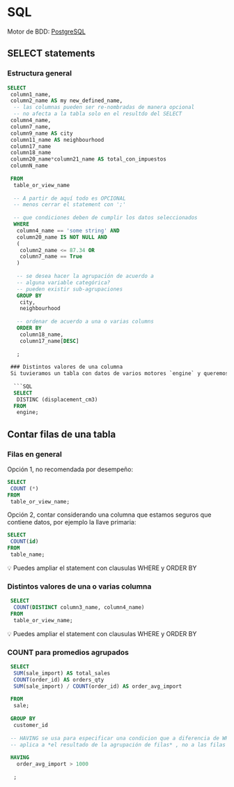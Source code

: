 # SQL 

Motor de BDD: [PostgreSQL](https://www.postgresql.org/)

## SELECT statements
### Estructura general
```SQL
SELECT
 column1_name,
 column2_name AS my new_defined_name,
  -- las columnas pueden ser re-nombradas de manera opcional
  -- no afecta a la tabla solo en el resultdo del SELECT
 column4_name,
 column7_name,
 column9_name AS city
 column11_name AS neighbourhood
 column17_name
 column18_name
 column20_name*column21_name AS total_con_impuestos
 columnN_name
 
 FROM
  table_or_view_name
  
  -- A partir de aquí todo es OPCIONAL 
  -- menos cerrar el statement con ';'
  
  -- que condiciones deben de cumplir los datos seleccionados
  WHERE
   column4_name == 'some string' AND
   column20_name IS NOT NULL AND   
   (
    column2_name <= 87.34 OR
    column7_name == True
   )
   
   -- se desea hacer la agrupación de acuerdo a
   -- alguna variable categórica?
   -- pueden existir sub-agrupaciones
   GROUP BY
    city,
    neighbourhood
   
   -- ordenar de acuerdo a una o varias columns
   ORDER BY
    column18_name,
    column17_name[DESC]
   
   ;
   
 ### Distintos valores de una columna
 Si tuvieramos un tabla con datos de varios motores `engine` y queremos conocer los distintos valores de desplazamiento (aka_cilindrada) `displacement` que existen en la tabla, haríamos el siguiente query:
  
  ```SQL
  SELECT 
   DISTINC (displacement_cm3)
  FROM
   engine;
  ```
  
  
  

 
  
  ## Contar filas de una tabla
  ### Filas en general
  Opción 1, no recomendada por desempeño:
  ```SQL
  SELECT 
   COUNT (*)
  FROM
   table_or_view_name;
  ```
  
  Opción 2, contar considerando una columna que estamos seguros que contiene datos, por ejemplo la llave primaria:
  ```SQL
  SELECT
   COUNT(id)
  FROM
   table_name;
   ```
   :bulb: Puedes ampliar el statement con clausulas WHERE y ORDER BY
   
  ### Distintos valores de una o varias columna
 ```SQL
  SELECT
   COUNT(DISTINCT column3_name, column4_name)
  FROM
   table_or_view_name;
```
   :bulb: Puedes ampliar el statement con clausulas WHERE y ORDER BY

 
 ### COUNT para promedios agrupados
 ```SQL
  SELECT
   SUM(sale_import) AS total_sales
   COUNT(order_id) AS orders_qty
   SUM(sale_import) / COUNT(order_id) AS order_avg_import
   
  FROM
   sale;
   
  GROUP BY
   customer_id
  
  -- HAVING se usa para especificar una condicion que a diferencia de WHERE 
  -- aplica a *el resultado de la agrupación de filas* , no a las filas de manera individual
  
  HAVING 
    order_avg_import > 1000
    
   ;
 ```
  
   
  

